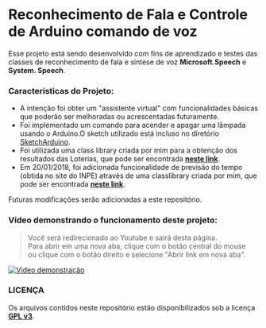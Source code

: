 # Reconhecimento de Fala e Controle de Arduino comando de voz

Esse projeto está sendo desenvolvido com fins de aprendizado e testes das classes de reconhecimento de fala e síntese de voz **Microsoft.Speech** e **System. Speech**.

### Características do Projeto:
* A intenção foi obter um "assistente virtual" com funcionalidades básicas que poderão ser melhoradas ou acrescentadas futuramente.
* Foi implementado um comando para acender e apagar uma lâmpada usando o Arduino.O sketch utilizado está incluso no diretório [SketchArduino](https://github.com/carlosribeiro1987/RecFalaArduino/tree/master/RecFalaArduino/SketchArduino). 
* Foi utilizada uma class library criada por mim para a obtenção dos resultados das Loterias, que pode ser encontrada [**neste link**](https://github.com/carlosribeiro1987/ResultadoLoteriasCaixa-CSharp).
* Em 20/01/2018, foi adicionada funcionalidade de previsão do tempo (obtida no site do INPE) através de uma classlibrary criada por mim, que pode ser encontrada [**neste link**](https://github.com/carlosribeiro1987/PrevisaoTempoINPE).

Futuras modificações serão adicionadas a este repositório.

### Vídeo demonstrando o funcionamento deste projeto:
> Você será redirecionado ao Youtube e sairá desta página. </br>
> Para abrir em uma nova aba, clique com o botão central do mouse </br>
> ou clique com o botão direito e selecione "Abrir link em nova aba".

[![Video demonstração](http://i.imgur.com/SDsuzFc.jpg)](https://www.youtube.com/watch?v=YDdGguGso4E)

### LICENÇA

Os arquivos contidos neste repositório estão disponibilizados sob a licença [**GPL v3**](https://www.gnu.org/licenses/gpl-3.0.en.html).

